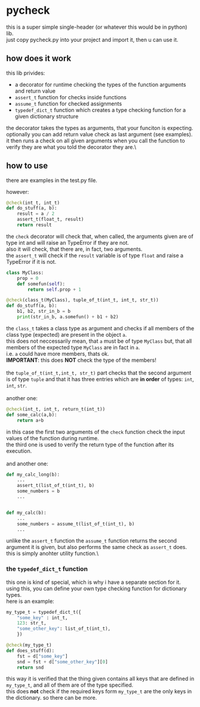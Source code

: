 # pycheck

this is a super simple single-header (or whatever this would be in python) lib.\
just copy pycheck.py into your project and import it, then u can use it.

## how does it work

this lib privides:
* a decorator for runtime checking the types of the function arguments and return value
* `assert_t` function for checks inside functions
* `assume_t` function for checked assignments
* `typedef_dict_t` function which creates a type checking function for a given dictionary structure

the decorator takes the types as arguments, that your funciton is expecting.\
optionally you can add return value check as last argument (see examples).\
it then runs a check on all given arguments when you call the function to verify they are what you told the decorator they are.\

## how to use

there are examples in the test.py file.

however:

```python
@check(int_t, int_t)
def do_stuff(a, b):
    result = a / 2
    assert_t(float_t, result)
    return result
```

the `check` decorator will check that, when called, the arguments given are of type int and will raise an TypeError if they are not.\
also it will check, that there are, in fact, two arguments.\
the `assert_t` will check if the `result` variable is of type `float` and raise a TypeError if it is not.

```python
class MyClass:
    prop = 0
    def somefun(self):
        return self.prop + 1

@check(class_t(MyClass), tuple_of_t(int_t, int_t, str_t))
def do_stuff(a, b):
    b1, b2, str_in_b = b
    print(str_in_b, a.somefun() + b1 + b2)
```

the `class_t` takes a class type as argument and checks if all members of the class type (expected) are present in the object `a`.\
this does not neccessarily mean, that `a` must be of type `MyClass` but, that all members of the expected type `MyClass` are in fact in `a`.\
i.e. `a` could have more members, thats ok.\
**IMPORTANT**: this does **NOT** check the type of the members!\
\
the `tuple_of_t(int_t,int_t, str_t)` part checks that the second argument is of type `tuple` and that it has three entries which are **in order** of types: `int`, `int`, `str`.\
\
another one:

```python
@check(int_t, int_t, return_t(int_t))
def some_calc(a,b):
    return a+b
```

in this case the first two arguments of the `check` function check the input values of the function during runtime.\
the third one is used to verify the return type of the function after its execution.\
\
and another one:
```python
def my_calc_long(b):
    ...
    assert_t(list_of_t(int_t), b)
    some_numbers = b
    ...


def my_calc(b):
    ...
    some_numbers = assume_t(list_of_t(int_t), b)
    ...
```

unlike the `assert_t` function the `assume_t` function returns the second argument it is given, but also performs the same check as `assert_t` does.\
this is simply anohter utility function.\


### the `typedef_dict_t` function

this one is kind of special, which is why i have a separate section for it.\
using this, you can define your own type checking function for dictionary types.\
here is an example:
```python
my_type_t = typedef_dict_t({
    "some_key" : int_t,
    123: str_t,
    "some_other_key": list_of_t(int_t),
    })

@check(my_type_t)
def does_stuff(d):
    fst = d["some_key"]
    snd = fst + d["some_other_key"][0]
    return snd
```

this way it is verified that the thing given contains all keys that are defined in `my_type_t`, and all of them are of the type specified.\
this does **not** check if the required keys form `my_type_t` are the only keys in the dictionary. so there can be more.
